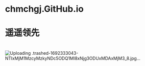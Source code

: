 # chmchgj.GitHub.io
# 遥遥领先
# 
![Uploading .trashed-1692333043-NTIxMjM1MzcyMzkyNDc5ODQ1Ml8xNjg3ODUxMDAxMjM3_8.jpg…]()
